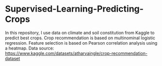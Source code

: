 # Supervised-Learning-Predicting-Crops

In this repository, I use data on climate and soil constitution from Kaggle to predict best crops. Crop recommendation is based on multinominal logistic regression. Feature selection is based on Pearson correlation analysis using a heatmap. Data source: 
https://www.kaggle.com/datasets/atharvaingle/crop-recommendation-dataset
